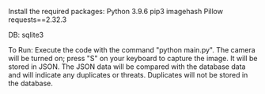 Install the required packages:
Python 3.9.6
pip3
imagehash
Pillow
requests==2.32.3


DB:
sqlite3

To Run:
Execute the code with the command "python main.py". 
The camera will be turned on; press "S" on your keyboard to capture the image. It will be stored in JSON. 
The JSON data will be compared with the database data and will indicate any duplicates or threats. Duplicates will not be stored in the database.